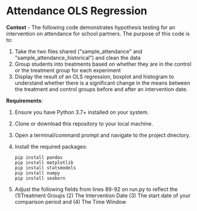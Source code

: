 
# Attendance OLS Regression
**Context** - The following code demonstrates hypothesis testing for an intervention on attendance for school partners. The purpose of this code is to:

 1. Take the two files shared ("sample_attendance" and "sample_attendance_historical") and clean the data
 2. Group students into treatments based on whether they are in the control or the treatment group for each experiment
 3. Display the result of an OLS regression, boxplot and histogram to understand whether there is a significant change in the means between the treatment and control groups before and after an intervention date. 
	
**Requirements**:
1.  Ensure you have Python 3.7+ installed on your system.
    
2.  Clone or download this repository to your local machine.
    
3.  Open a terminal/command prompt and navigate to the project directory.
    
4.  Install the required packages:
    
    ```
    pip install pandas
    pip install matplotlib
    pip install statsmodels
    pip install numpy
    pip install seaborn

 4.  Adjust the following fields from lines 89-92 on run.py to reflect the (1)Treatment Groups (2) The Intervention Date (3) The start date of your comparison period and (4) The Time Window
